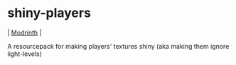 # shiny-players
| [Modrinth](https://modrinth.com/resourcepack/shiny-players) |

A resourcepack for making players' textures shiny (aka making them ignore light-levels)
